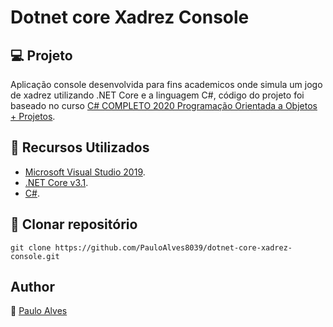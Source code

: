# Dotnet core Xadrez Console

## :computer: Projeto
Aplicação console desenvolvida para fins academicos onde simula um jogo de xadrez utilizando .NET Core e a linguagem C#, código do projeto foi baseado no curso 
[C# COMPLETO 2020 Programação Orientada a Objetos + Projetos](https://www.udemy.com/course/programacao-orientada-a-objetos-csharp/).

## :wrench: Recursos Utilizados

- [Microsoft Visual Studio 2019](https://visualstudio.microsoft.com/pt-br/downloads/).
- [.NET Core v3.1](https://dotnet.microsoft.com/download/dotnet-core/2.1).
- [C#](https://code.visualstudio.com/).

## :floppy_disk: Clonar repositório

```git clone https://github.com/PauloAlves8039/dotnet-core-xadrez-console.git```

## Author

:boy: [Paulo Alves](https://github.com/PauloAlves8039)

